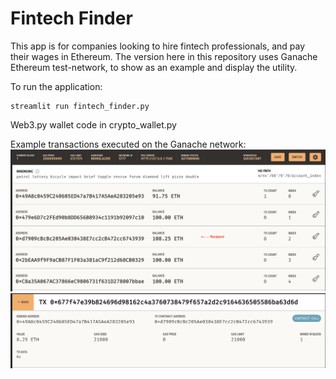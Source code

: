 # Fintech Finder

This app is for companies looking to hire fintech professionals, and pay their wages in Ethereum. The version here in this repository uses Ganache Ethereum test-network, to show as an example and display the utility. 

To run the application:
```
streamlit run fintech_finder.py
```
Web3.py wallet code in crypto_wallet.py

Example transactions executed on the Ganache network:
![screen shot 1](screen_shot_1.png)
![screen shot 2](screen_shot_2.png)